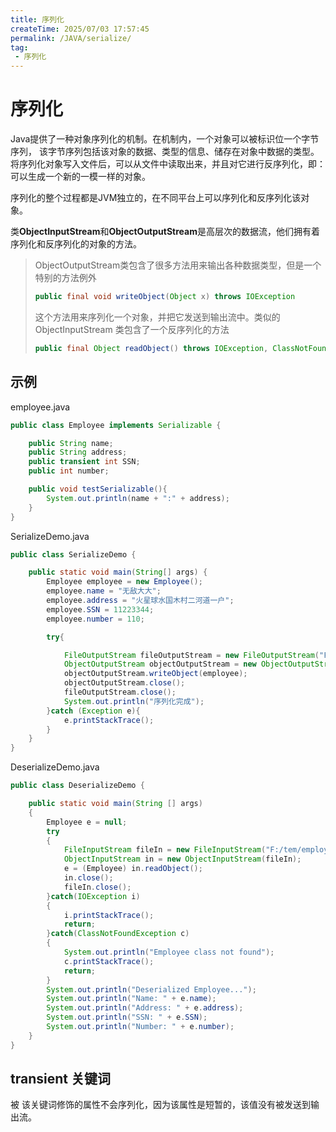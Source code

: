 ```yaml
---
title: 序列化
createTime: 2025/07/03 17:57:45
permalink: /JAVA/serialize/
tag:
 - 序列化
---
```

# 序列化

Java提供了一种对象序列化的机制。在机制内，一个对象可以被标识位一个字节序列， 该字节序列包括该对象的数据、类型的信息、储存在对象中数据的类型。
将序列化对象写入文件后，可以从文件中读取出来，并且对它进行反序列化，即：可以生成一个新的一模一样的对象。

序列化的整个过程都是JVM独立的，在不同平台上可以序列化和反序列化该对象。

类**ObjectInputStream**和**ObjectOutputStream**是高层次的数据流，他们拥有着序列化和反序列化的对象的方法。

> ObjectOutputStream类包含了很多方法用来输出各种数据类型，但是一个特别的方法例外
>```java
>public final void writeObject(Object x) throws IOException
>```
>这个方法用来序列化一个对象，并把它发送到输出流中。类似的 ObjectInputStream 类包含了一个反序列化的方法
>```java
>public final Object readObject() throws IOException, ClassNotFoundException
>```

## 示例
employee.java
```java
public class Employee implements Serializable {

    public String name;
    public String address;
    public transient int SSN;
    public int number;

    public void testSerializable(){
        System.out.println(name + ":" + address);
    }
}
```
SerializeDemo.java
```java
public class SerializeDemo {

    public static void main(String[] args) {
        Employee employee = new Employee();
        employee.name = "无敌大大";
        employee.address = "火星球水国木村二河道一户";
        employee.SSN = 11223344;
        employee.number = 110;

        try{

            FileOutputStream fileOutputStream = new FileOutputStream("F:/tem/employee.ser");
            ObjectOutputStream objectOutputStream = new ObjectOutputStream(fileOutputStream);
            objectOutputStream.writeObject(employee);
            objectOutputStream.close();
            fileOutputStream.close();
            System.out.println("序列化完成");
        }catch (Exception e){
            e.printStackTrace();
        }
    }
}
```

DeserializeDemo.java
```java
public class DeserializeDemo {

    public static void main(String [] args)
    {
        Employee e = null;
        try
        {
            FileInputStream fileIn = new FileInputStream("F:/tem/employee.ser");
            ObjectInputStream in = new ObjectInputStream(fileIn);
            e = (Employee) in.readObject();
            in.close();
            fileIn.close();
        }catch(IOException i)
        {
            i.printStackTrace();
            return;
        }catch(ClassNotFoundException c)
        {
            System.out.println("Employee class not found");
            c.printStackTrace();
            return;
        }
        System.out.println("Deserialized Employee...");
        System.out.println("Name: " + e.name);
        System.out.println("Address: " + e.address);
        System.out.println("SSN: " + e.SSN);
        System.out.println("Number: " + e.number);
    }
}
```




## transient 关键词
 被 该关键词修饰的属性不会序列化，因为该属性是短暂的，该值没有被发送到输出流。

